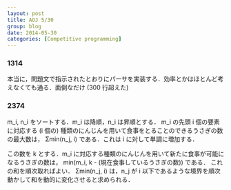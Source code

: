 ```yaml
---
layout: post
title: AOJ 5/30
group: blog
date: 2014-05-30
categories: [Competitive programming]
---
```


### 1314
本当に，問題文で指示されたとおりにパーサを実装する．効率とかはほとんど考えなくても通る．面倒なだけ (300 行超えた)

### 2374
m_i, n_i をソートする．m_i は降順，n_i は昇順とする．
m_i の先頭 i 個の要素に対応する (i 個の) 種類のにんじんを用いて食事をとることのできるうさぎの数の最大数は，
Σmin(n_j, i) である．これは i に対して単調に増加する．

この数を k とする．m_i に対応する種類のにんじんを用いて新たに食事が可能になるうさぎの数は，
min(m_i, k - (現在食事しているうさぎの数)) である．
これの和を順次取ればよい．
Σmin(n_j, i) は，n_j が i 以下であるような境界を順次動かして和を動的に変化させると求められる．
